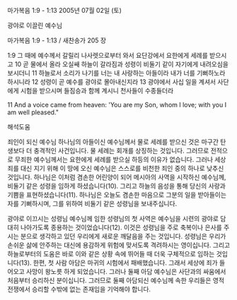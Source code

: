 마가복음 1:9 - 1:13 
2005년 07월 02일 (토)

광야로 이끌린 예수님



마가복음 1:9 - 1:13 / 새찬송가 205 장


1:9 그 때에 예수께서 갈릴리 나사렛으로부터 와서 요단강에서 요한에게 세례를 받으시고 10 곧 물에서 올라 오실쌔 하늘이 갈라짐과 성령이 비둘기 같이 자기에게 내려오심을 보시더니 11 하늘로서 소리가 나기를 너는 내 사랑하는 아들이라 내가 너를 기뻐하노라 하시니라 12 성령이 곧 예수를 광야로 몰아내신지라 13 광야에서 사십 일을 계셔서 사단에게 시험을 받으시며 들짐승과 함께 계시니 천사들이 수종들더라

11 And a voice came from heaven: 'You are my Son, whom I love; with you I am well pleased."

해석도움





죄인이 되신 예수님
하나님의 아들이신 예수님께서 물로 세례를 받으신 것은 마구간 탄생보다 더 충격적인 사건입니다. 물 세례는 회개를 상징하는 것입니다. 그러므로 전적으로 무죄한 예수님께서는 요한에게 세례를 받으실 하등의 이유가 없습니다. 그러나 세상 죄를 대신 지기 위해 이 땅에 오신 예수님은 스스로를 비천한 죄인 중의 하나로 낮추신 것입니다. 하나님은 이처럼 겸손한 어린양이 되어 메시아의 사역을 시작하신 예수님께, 비둘기 같은 성령을 임하게 하셨습니다(10). 그리고 하늘의 음성을 통해 당신의 사랑과 기쁨을 표현하셨습니다(11). 하나님은 오늘도 겸손한 마음으로 그분의 일을 받아들이는 자를 기뻐하시며, 그를 위하여 비둘기 같은 성령님을 보내주십니다.

광야로 이끄시는 성령님
예수님께 임한 성령님의 첫 사역은 예수님을 시련의 광야로 담대히 나아가도록 종용하는 것이었습니다(12). 이것은 성령님을 주로 축복이나 은사를 주시는 분으로 생각하고 있던 우리에게 새로운 깨달음을 주는 것입니다. 성령님은 우리가 손쉬운 삶에 안주하는 대신에 용감하게 위험에 맞서도록 격려하시는 영이십니다. 그리고 하늘로부터의 도움은 바로 이와 같은 상황 속에 뛰어들 때 더욱 구체적으로 임하는 것입니다(13). 한편, 첫 사람 아담은 마귀의 시험에서 패배했습니다. 그래서 세상에 죄가 들어오고 사망이 왕노릇 하게 되었습니다. 그러나 둘째 아담 예수님은 사단과의 싸움에서 처음부터 승리하신 분이십니다. 그러므로 둘째 아담되신 예수님께 속한 우리들은 영적 전쟁에서 승리할 수밖에 없는 존재임을 기억해야 합니다.